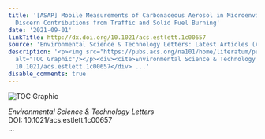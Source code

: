 ```yaml
---
title: '[ASAP] Mobile Measurements of Carbonaceous Aerosol in Microenvironments to
  Discern Contributions from Traffic and Solid Fuel Burning'
date: '2021-09-01'
linkTitle: http://dx.doi.org/10.1021/acs.estlett.1c00657
source: 'Environmental Science & Technology Letters: Latest Articles (ACS Publications)'
description: '<p><img src="https://pubs.acs.org/na101/home/literatum/publisher/achs/journals/content/estlcu/0/estlcu.ahead-of-print/acs.estlett.1c00657/20210901/images/medium/ez1c00657_0004.gif"
  alt="TOC Graphic"/></p><div><cite>Environmental Science & Technology Letters</cite></div><div>DOI:
  10.1021/acs.estlett.1c00657</div> ...'
disable_comments: true
---
```

<p><img src="https://pubs.acs.org/na101/home/literatum/publisher/achs/journals/content/estlcu/0/estlcu.ahead-of-print/acs.estlett.1c00657/20210901/images/medium/ez1c00657_0004.gif" alt="TOC Graphic"/></p><div><cite>Environmental Science & Technology Letters</cite></div><div>DOI: 10.1021/acs.estlett.1c00657</div> ...